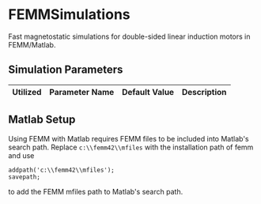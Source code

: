 # FEMMSimulations

Fast magnetostatic simulations for double-sided linear induction motors in FEMM/Matlab. 

## Simulation Parameters

Utilized | Parameter Name | Default Value | Description | 
------- | -------- | ------- | --------


## Matlab Setup

Using FEMM with Matlab requires FEMM files to be included into Matlab's search path. Replace `c:\\femm42\\mfiles` with the installation path of femm and use
```
addpath('c:\\femm42\\mfiles');
savepath;
```
to add the FEMM mfiles path to Matlab's search path. 
